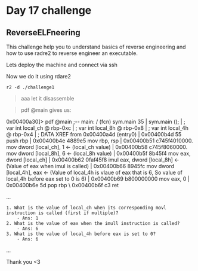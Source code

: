 # Day 17 challenge

## ReverseELFneering 

This challenge help you to understand basics of reverse engineering and how to use radre2 to reverse engineer an executable.

Lets deploy the machine and connect via ssh 

Now we do it using rdare2

`r2 -d ./challenge1`

> aaa
let it disassemble

> pdf @main
gives us:

0x00400a30]> pdf @main
            ;-- main:
/ (fcn) sym.main 35
|   sym.main ();
|           ; var int local_ch @ rbp-0xc
|           ; var int local_8h @ rbp-0x8
|           ; var int local_4h @ rbp-0x4
|              ; DATA XREF from 0x00400a4d (entry0)
|           0x00400b4d      55             push rbp
|           0x00400b4e      4889e5         mov rbp, rsp 
|           0x00400b51      c745f4010000.  mov dword [local_ch], 1 <- (local_ch value)
|           0x00400b58      c745f8060000.  mov dword [local_8h], 6 <- (local_8h value)
|           0x00400b5f      8b45f4         mov eax, dword [local_ch]
|           0x00400b62      0faf45f8       imul eax, dword [local_8h] <- (Value of eax when imul is called)
|           0x00400b66      8945fc         mov dword [local_4h], eax <- (Value of local_4h is vlaue of eax that is 6, So value of local_4h before eax set to 0 is 6)
|           0x00400b69      b800000000     mov eax, 0
|           0x00400b6e      5d             pop rbp
\           0x00400b6f      c3             ret

...

	1. What is the value of local_ch when its corresponding movl instruction is called (first if multiple)?
		- Ans: 1 
	2. What is the value of eax when the imull instruction is called?
		- Ans: 6
	3. What is the value of local_4h before eax is set to 0?
		- Ans: 6
...

Thank you <3